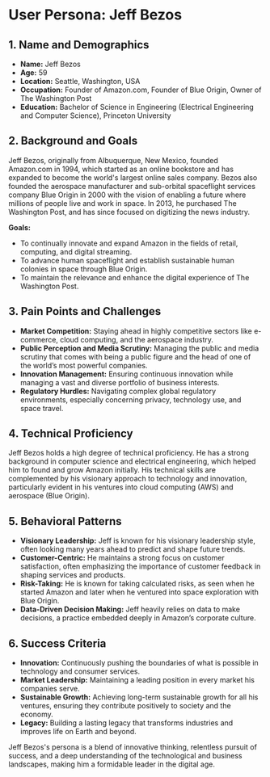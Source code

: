 # User Persona: Jeff Bezos

## 1. Name and Demographics
- **Name:** Jeff Bezos
- **Age:** 59
- **Location:** Seattle, Washington, USA
- **Occupation:** Founder of Amazon.com, Founder of Blue Origin, Owner of The Washington Post
- **Education:** Bachelor of Science in Engineering (Electrical Engineering and Computer Science), Princeton University

## 2. Background and Goals
Jeff Bezos, originally from Albuquerque, New Mexico, founded Amazon.com in 1994, which started as an online bookstore and has expanded to become the world's largest online sales company. Bezos also founded the aerospace manufacturer and sub-orbital spaceflight services company Blue Origin in 2000 with the vision of enabling a future where millions of people live and work in space. In 2013, he purchased The Washington Post, and has since focused on digitizing the news industry.

**Goals:**
- To continually innovate and expand Amazon in the fields of retail, computing, and digital streaming.
- To advance human spaceflight and establish sustainable human colonies in space through Blue Origin.
- To maintain the relevance and enhance the digital experience of The Washington Post.

## 3. Pain Points and Challenges
- **Market Competition:** Staying ahead in highly competitive sectors like e-commerce, cloud computing, and the aerospace industry.
- **Public Perception and Media Scrutiny:** Managing the public and media scrutiny that comes with being a public figure and the head of one of the world’s most powerful companies.
- **Innovation Management:** Ensuring continuous innovation while managing a vast and diverse portfolio of business interests.
- **Regulatory Hurdles:** Navigating complex global regulatory environments, especially concerning privacy, technology use, and space travel.

## 4. Technical Proficiency
Jeff Bezos holds a high degree of technical proficiency. He has a strong background in computer science and electrical engineering, which helped him to found and grow Amazon initially. His technical skills are complemented by his visionary approach to technology and innovation, particularly evident in his ventures into cloud computing (AWS) and aerospace (Blue Origin).

## 5. Behavioral Patterns
- **Visionary Leadership:** Jeff is known for his visionary leadership style, often looking many years ahead to predict and shape future trends.
- **Customer-Centric:** He maintains a strong focus on customer satisfaction, often emphasizing the importance of customer feedback in shaping services and products.
- **Risk-Taking:** He is known for taking calculated risks, as seen when he started Amazon and later when he ventured into space exploration with Blue Origin.
- **Data-Driven Decision Making:** Jeff heavily relies on data to make decisions, a practice embedded deeply in Amazon’s corporate culture.

## 6. Success Criteria
- **Innovation:** Continuously pushing the boundaries of what is possible in technology and consumer services.
- **Market Leadership:** Maintaining a leading position in every market his companies serve.
- **Sustainable Growth:** Achieving long-term sustainable growth for all his ventures, ensuring they contribute positively to society and the economy.
- **Legacy:** Building a lasting legacy that transforms industries and improves life on Earth and beyond.

Jeff Bezos's persona is a blend of innovative thinking, relentless pursuit of success, and a deep understanding of the technological and business landscapes, making him a formidable leader in the digital age.